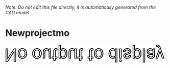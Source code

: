 ###### Note: Do not edit this file directly, it is automatically generated from the CAD model

# Newprojectmo

![](/project.svg)



 

